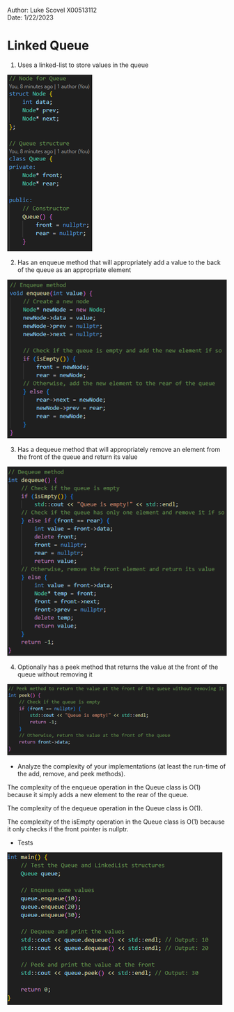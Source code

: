 Author: Luke Scovel X00513112 \
Date: 1/22/2023

# Linked Queue

1. Uses a linked-list to store values in the queue

![Alt text](image.png)

2. Has an enqueue method that will appropriately add a value to the back of the queue as an appropriate element

![Alt text](image-1.png)

3. Has a dequeue method that will appropriately remove an element from the front of the queue and return its value

![Alt text](image-2.png)

4. Optionally has a peek method that returns the value at the front of the queue without removing it

![Alt text](image-3.png)

* Analyze the complexity of your implementations (at least the run-time of the add, remove, and peek methods).

The complexity of the enqueue operation in the Queue class is O(1) because it simply adds a new element to the rear of the queue.

The complexity of the dequeue operation in the Queue class is O(1).

The complexity of the isEmpty operation in the Queue class is O(1) because it only checks if the front pointer is nullptr.

* Tests

![Alt text](image-4.png)